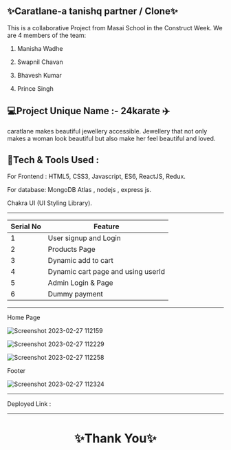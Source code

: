 ✨Caratlane-a tanishq partner / Clone✨
---
This is a collaborative Project from Masai School in the Construct Week. We are 4 members of the team:

1. Manisha Wadhe 

2. Swapnil Chavan

3. Bhavesh Kumar

4. Prince Singh

💻Project Unique Name :- 24karate ✈️
---
 caratlane makes beautiful jewellery accessible. Jewellery that not only makes a woman look beautiful but also make her feel beautiful and loved.

💫Tech & Tools Used :
--- 

For Frontend : HTML5, CSS3, Javascript, ES6, ReactJS, Redux.

For database: MongoDB Atlas , nodejs , express js.

Chakra UI (UI Styling Library).

---
 | Serial No            | Feature                                                              |
| ----------------- | ------------------------------------------------------------------ |
| 1 | User signup and Login |
| 2 | Products Page  |
| 3 | Dynamic add to cart |
| 4 | Dynamic cart page and using userId |
| 5 | Admin Login & Page |
| 6 | Dummy payment|


---
Home Page

![Screenshot 2023-02-27 112159](https://user-images.githubusercontent.com/108007506/221486611-cf7cb23e-912a-40c2-8f32-941c7bc0cf2b.png)


![Screenshot 2023-02-27 112229](https://user-images.githubusercontent.com/108007506/221486639-261d3b12-f68d-4e37-99be-f33c3527f085.png)

![Screenshot 2023-02-27 112258](https://user-images.githubusercontent.com/108007506/221486674-7555edbf-cf20-4f9d-88c2-1498ad87cf1b.png)

Footer
    
![Screenshot 2023-02-27 112324](https://user-images.githubusercontent.com/108007506/221487077-d81d78bf-a941-4ba8-a99c-9e07869cc816.png)


    
---
Deployed Link : 


----
<h1 align="center">✨Thank You✨</h1>

